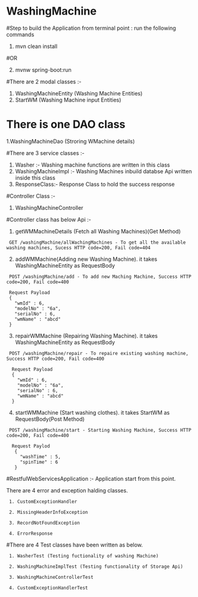 # WashingMachine

 #Step to build the Application
  from terminal point : run the following commands
   1. mvn clean install
   
   #OR
   
   2. mvnw spring-boot:run

#There are 2 modal classes :-
  1. WashingMachineEntity (Washing Machine Entities)
  2. StartWM (Washing Machine input Entities)
  
# There is one DAO class

  1.WashingMachineDao (Stroring WMachine details)
  
#There are 3 service classes :-
  1. Washer :- Washing machine functions are written in this class
  2. WashingMachineImpl :- Washing Machines inbuild databse Api written inside this class
  3. ResponseClass:- Response Class to hold the success response
  
#Controller Class :-

  1. WashingMachineController
  
#Controller class has below Api :-

   1. getWMMachineDetails (Fetch all Washing Machines)(Get Method)
  
     GET /washingMachine/allWachingMachines - To get all the available washing machines, Sucess HTTP code=200, Fail code=404
     
   2. addWMMachine(Adding new Washing Machine). it takes WashingMachineEntity as RequestBody
  
     POST /washingMachine/add - To add new Maching Machine, Success HTTP code=200, Fail code=400
     
     Request Payload
     {
       "wmId" : 6,
       "modelNo" : "6a",
       "serialNo" : 6,
       "wmName" : "abcd"
     }
     
   3. repairWMMachine (Repairing Washing Machine). it takes WashingMachineEntity as RequestBody
  
     POST /washingMachine/repair - To repaire existing washing machine, Success HTTP code=200, Fail code=400
     
      Request Payload
      {
        "wmId" : 6,
        "modelNo" : "6a",
        "serialNo" : 6,
        "wmName" : "abcd"
      }
     
   4. startWMMachine (Start washing clothes). it takes StartWM as RequestBody(Post Method)
  
     POST /washingMachine/start - Starting Washing Machine, Success HTTP code=200, Fail code=400
     
      Request Paylod
       {
         "washTime" : 5,
         "spinTime" : 6
       }
     
#RestfulWebServicesApplication :- Application start from this point.

 There are 4 error and exception halding classes.
 
     1. CustomExceptionHandler
   
     2. MissingHeaderInfoException
   
     3. RecordNotFoundException
   
     4. ErrorResponse
   
#There are 4 Test classes have been written as below.

     1. WasherTest (Testing fuctionality of washing Machine)
   
     2. WashingMachineImplTest (Testing functionality of Storage Api)
   
     3. WashingMachineControllerTest
   
     4. CustomExceptionHandlerTest
 

